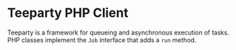 # Teeparty PHP Client

Teeparty is a framework for queueing and asynchronous execution of
tasks. PHP classes implement the `Job` interface that adds a `run` method.
